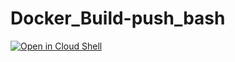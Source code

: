 # Docker_Build-push_bash

<a href="https://ssh.cloud.google.com/cloudshell/editor?cloudshell_git_repo=https%3A%2F%2Fgithub.com%2Famit-shochat%2FDocker_Build-push_bash">
<img alt="Open in Cloud Shell" src="https://gstatic.com/cloudssh/images/open-btn.svg"></a>
